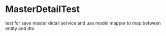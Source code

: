# MasterDetailTest
test for save master detail service and use model mapper to map between entity and dto 

